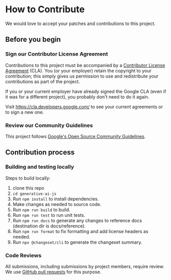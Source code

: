 # How to Contribute

We would love to accept your patches and contributions to this project.

## Before you begin

### Sign our Contributor License Agreement

Contributions to this project must be accompanied by a
[Contributor License Agreement](https://cla.developers.google.com/about) (CLA).
You (or your employer) retain the copyright to your contribution; this simply
gives us permission to use and redistribute your contributions as part of the
project.

If you or your current employer have already signed the Google CLA (even if it
was for a different project), you probably don't need to do it again.

Visit <https://cla.developers.google.com/> to see your current agreements or to
sign a new one.

### Review our Community Guidelines

This project follows [Google's Open Source Community
Guidelines](https://opensource.google/conduct/).

## Contribution process

### Building and testing locally

Steps to build locally:

1. clone this repo
1. `cd generative-ai-js`
1. Run `npm install` to install dependencies.
1. Make changes as needed to source code.
1. Run `npm run build` to build.
1. Run `npm run test` to run unit tests.
1. Run `npm run docs` to generate any changes to reference docs (destination dir is docs/reference).
1. Run `npm run format` to fix formatting and add license headers as needed.
1. Run `npx @changeset/cli` to generate the changeset summary.

### Code Reviews

All submissions, including submissions by project members, require review. We
use [GitHub pull requests](https://docs.github.com/articles/about-pull-requests)
for this purpose.

